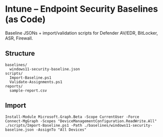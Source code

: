 # Intune – Endpoint Security Baselines (as Code)

Baseline JSONs + import/validation scripts for Defender AV/EDR, BitLocker, ASR, Firewall.

## Structure
```
baselines/
  windows11-security-baseline.json
scripts/
  Import-Baseline.ps1
  Validate-Assignments.ps1
reports/
  sample-report.csv
```

## Import
```pwsh
Install-Module Microsoft.Graph.Beta -Scope CurrentUser -Force
Connect-MgGraph -Scopes "DeviceManagementConfiguration.ReadWrite.All"
./scripts/Import-Baseline.ps1 -Path ./baselines/windows11-security-baseline.json -AssignTo "All Devices"
```

